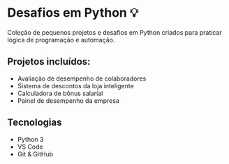 # Desafios em Python 💡
Coleção de pequenos projetos e desafios em Python criados para praticar lógica de programação e automação.

## Projetos incluídos:
- Avaliação de desempenho de colaboradores
- Sistema de descontos da loja inteligente
- Calculadora de bônus salarial
- Painel de desempenho da empresa

## Tecnologias
- Python 3
- VS Code
- Git & GitHub
